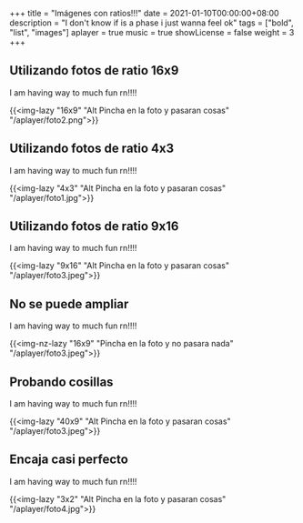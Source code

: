 +++
title = "Imágenes con ratios!!!"
date = 2021-01-10T00:00:00+08:00
description = "I don't know if is a phase i just wanna feel ok"
tags = ["bold", "list", "images"]
aplayer = true
music = true
showLicense = false
weight = 3
+++

## Utilizando fotos de ratio 16x9

I am having way to much fun rn!!!!

{{<img-lazy "16x9" "Alt Pincha en la foto y pasaran cosas" "/aplayer/foto2.png">}}
<br />

## Utilizando fotos de ratio 4x3

I am having way to much fun rn!!!!

{{<img-lazy "4x3" "Alt Pincha en la foto y pasaran cosas" "/aplayer/foto1.jpg">}}

## Utilizando fotos de ratio 9x16

I am having way to much fun rn!!!!

{{<img-lazy "9x16" "Alt Pincha en la foto y pasaran cosas" "/aplayer/foto3.jpeg">}}
<br />


## No se puede ampliar

I am having way to much fun rn!!!!

{{<img-nz-lazy "16x9" "Pincha en la foto y no pasara nada" "/aplayer/foto3.jpeg">}}
<br />

## Probando cosillas

I am having way to much fun rn!!!!

{{<img-lazy "40x9" "Alt Pincha en la foto y pasaran cosas" "/aplayer/foto3.jpeg">}}
<br />

## Encaja casi perfecto

I am having way to much fun rn!!!!

{{<img-lazy "3x2" "Alt Pincha en la foto y pasaran cosas" "/aplayer/foto4.jpg">}}

